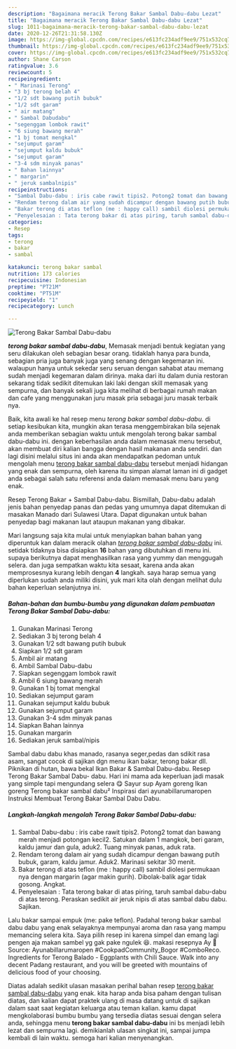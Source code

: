 ```yaml
---
description: "Bagaimana meracik Terong Bakar Sambal Dabu-dabu Lezat"
title: "Bagaimana meracik Terong Bakar Sambal Dabu-dabu Lezat"
slug: 1011-bagaimana-meracik-terong-bakar-sambal-dabu-dabu-lezat
date: 2020-12-26T21:31:58.130Z
image: https://img-global.cpcdn.com/recipes/e613fc234adf9ee9/751x532cq70/terong-bakar-sambal-dabu-dabu-foto-resep-utama.jpg
thumbnail: https://img-global.cpcdn.com/recipes/e613fc234adf9ee9/751x532cq70/terong-bakar-sambal-dabu-dabu-foto-resep-utama.jpg
cover: https://img-global.cpcdn.com/recipes/e613fc234adf9ee9/751x532cq70/terong-bakar-sambal-dabu-dabu-foto-resep-utama.jpg
author: Shane Carson
ratingvalue: 3.6
reviewcount: 5
recipeingredient:
- " Marinasi Terong"
- "3 bj terong belah 4"
- "1/2 sdt bawang putih bubuk"
- "1/2 sdt garam"
- " air matang"
- " Sambal Dabudabu"
- "segenggam lombok rawit"
- "6 siung bawang merah"
- "1 bj tomat mengkal"
- "sejumput garam"
- "sejumput kaldu bubuk"
- "sejumput garam"
- "3-4 sdm minyak panas"
- " Bahan lainnya"
- " margarin"
- " jeruk sambalnipis"
recipeinstructions:
- "Sambal Dabu-dabu : iris cabe rawit tipis2. Potong2 tomat dan bawang merah menjadi potongan kecil2. Satukan dalam 1 mangkok, beri garam, kaldu jamur dan gula, aduk2. Tuang minyak panas, aduk rata."
- "Rendam terong dalam air yang sudah dicampur dengan bawang putih bubuk, garam, kaldu jamur. Aduk2. Marinasi sekitar 30 menit."
- "Bakar terong di atas teflon (me : happy call) sambil diolesi permukaan nya dengan margarin (agar makin gurih). Dibolak-balik agar tidak gosong. Angkat."
- "Penyelesaian : Tata terong bakar di atas piring, taruh sambal dabu-dabu di atas terong. Peraskan sedikit air jeruk nipis di atas sambal dabu dabu. Sajikan."
categories:
- Resep
tags:
- terong
- bakar
- sambal

katakunci: terong bakar sambal 
nutrition: 173 calories
recipecuisine: Indonesian
preptime: "PT21M"
cooktime: "PT51M"
recipeyield: "1"
recipecategory: Lunch

---
```



![Terong Bakar Sambal Dabu-dabu](https://img-global.cpcdn.com/recipes/e613fc234adf9ee9/751x532cq70/terong-bakar-sambal-dabu-dabu-foto-resep-utama.jpg)

<b><i>terong bakar sambal dabu-dabu</i></b>, Memasak menjadi bentuk kegiatan yang seru dilakukan oleh sebagian besar orang. tidaklah hanya para bunda, sebagian pria juga banyak juga yang senang dengan kegemaran ini. walaupun hanya untuk sekedar seru seruan dengan sahabat atau memang sudah menjadi kegemaran dalam dirinya. maka dari itu dalam dunia restoran sekarang tidak sedikit ditemukan laki laki dengan skill memasak yang sempurna, dan banyak sekali juga kita melihat di berbagai rumah makan dan cafe yang menggunakan juru masak pria sebagai juru masak terbaik nya.

Baik, kita awali ke hal resep menu <i>terong bakar sambal dabu-dabu</i>. di setiap kesibukan kita, mungkin akan terasa menggembirakan bila sejenak anda memberikan sebagian waktu untuk mengolah terong bakar sambal dabu-dabu ini. dengan keberhasilan anda dalam memasak menu tersebut, akan membuat diri kalian bangga dengan hasil makanan anda sendiri. dan lagi disini melalui situs ini anda akan mendapatkan pedoman untuk mengolah menu <u>terong bakar sambal dabu-dabu</u> tersebut menjadi hidangan yang enak dan sempurna, oleh karena itu simpan alamat laman ini di gadget anda sebagai salah satu referensi anda dalam memasak menu baru yang enak.

Resep Terong Bakar + Sambal Dabu-dabu. Bismillah, Dabu-dabu adalah jenis bahan penyedap panas dan pedas yang umumnya dapat ditemukan di masakan Manado dari Sulawesi Utara. Dapat digunakan untuk bahan penyedap bagi makanan laut ataupun makanan yang dibakar.


Mari langsung saja kita mulai untuk menyiapkan bahan bahan yang diperuntuk kan dalam meracik olahan <u><i>terong bakar sambal dabu-dabu</i></u> ini. setidak tidaknya bisa disiapkan <b>16</b> bahan yang dibutuhkan di menu ini. supaya berikutnya dapat menghasilkan rasa yang yummy dan menggugah selera. dan juga sempatkan waktu kita sesaat, karena anda akan memprosesnya kurang lebih dengan <b>4</b> langkah. saya harap semua yang diperlukan sudah anda miliki disini, yuk mari kita olah dengan melihat dulu bahan keperluan selanjutnya ini.

<!--inarticleads1-->

##### Bahan-bahan dan bumbu-bumbu yang digunakan dalam pembuatan Terong Bakar Sambal Dabu-dabu:

1. Gunakan  Marinasi Terong
1. Sediakan 3 bj terong belah 4
1. Gunakan 1/2 sdt bawang putih bubuk
1. Siapkan 1/2 sdt garam
1. Ambil  air matang
1. Ambil  Sambal Dabu-dabu
1. Siapkan segenggam lombok rawit
1. Ambil 6 siung bawang merah
1. Gunakan 1 bj tomat mengkal
1. Sediakan sejumput garam
1. Gunakan sejumput kaldu bubuk
1. Gunakan sejumput garam
1. Gunakan 3-4 sdm minyak panas
1. Siapkan  Bahan lainnya
1. Gunakan  margarin
1. Sediakan  jeruk sambal/nipis


Sambal dabu dabu khas manado, rasanya seger,pedas dan sdikit rasa asam, sangat cocok di sajikan dgn menu ikan bakar, terong bakar dll. Piknikan di hutan, bawa bekal Ikan Bakar &amp; Sambal Dabu-dabu. Resep Terong Bakar Sambal Dabu- dabu. Hari ini mama ada keperluan jadi masak yang simple tapi mengundang selera 😋 Sayur sup Ayam goreng Ikan goreng Terong bakar sambal dabu² Inspirasi dari ayunabillarumaropen Instruksi Membuat Terong Bakar Sambal Dabu Dabu. 

<!--inarticleads2-->

##### Langkah-langkah mengolah Terong Bakar Sambal Dabu-dabu:

1. Sambal Dabu-dabu : iris cabe rawit tipis2. Potong2 tomat dan bawang merah menjadi potongan kecil2. Satukan dalam 1 mangkok, beri garam, kaldu jamur dan gula, aduk2. Tuang minyak panas, aduk rata.
1. Rendam terong dalam air yang sudah dicampur dengan bawang putih bubuk, garam, kaldu jamur. Aduk2. Marinasi sekitar 30 menit.
1. Bakar terong di atas teflon (me : happy call) sambil diolesi permukaan nya dengan margarin (agar makin gurih). Dibolak-balik agar tidak gosong. Angkat.
1. Penyelesaian : Tata terong bakar di atas piring, taruh sambal dabu-dabu di atas terong. Peraskan sedikit air jeruk nipis di atas sambal dabu dabu. Sajikan.


Lalu bakar sampai empuk (me: pake teflon). Padahal terong bakar sambal dabu dabu yang enak selayaknya mempunyai aroma dan rasa yang mampu memancing selera kita. Saya pilih resep ini karena simpel dan emang lagi pengen aja makan sambel yg gak pake ngulek 😆. makasi resepnya Ay 🥰 Source: Ayunabillarumaropen #CookpadCommunity_Bogor #ComboReco. Ingredients for Terong Balado - Eggplants with Chili Sauce. Walk into any decent Padang restaurant, and you will be greeted with mountains of delicious food of your choosing. 

Diatas adalah sedikit ulasan masakan perihal bahan resep <u>terong bakar sambal dabu-dabu</u> yang enak. kita harap anda bisa paham dengan tulisan diatas, dan kalian dapat praktek ulang di masa datang untuk di sajikan dalam saat saat kegiatan keluarga atau teman kalian. kamu dapat mengkolaborasi bumbu bumbu yang tersedia diatas sesuai dengan selera anda, sehingga menu <b>terong bakar sambal dabu-dabu</b> ini bs menjadi lebih lezat dan sempurna lagi. demikianlah ulasan singkat ini, sampai jumpa kembali di lain waktu. semoga hari kalian menyenangkan.
